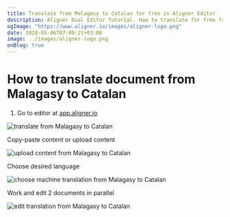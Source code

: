```yaml
---
title: Translate from Malagasy to Catalan for free in Aligner Editor
description: Aligner Dual Editor Tutorial. How to translate for free from Malagasy to Catalan. Aligner is multilingual document management platform. 
ogImage: "https://www.aligner.io/images/aligner-logo.png"
date: 2020-05-06T07:09:21+03:00
image: ../images/aligner-logo.png
onBlog: true
---
```


# How to translate document from Malagasy to Catalan

1. Go to editor at [app.aligner.io](https://app.aligner.io "Aligner App web page")

![translate from Malagasy to Catalan](../aligner-blank-editor.png "translate from Malagasy to Catalan")

Copy-paste content or upload content

![upload content from Malagasy to Catalan](../aligner-uploaded-document.png "upload content from Malagasy to Catalan")

Choose desired language

![choose machine translation from Malagasy to Catalan](../aligner-language-dropdown.png "choose machine translation from Malagasy to Catalan")

Work and edit 2 documents in parallel

![edit translation from Malagasy to Catalan](../aligner-double-sitded-editor.png "edit translation from Malagasy to Catalan")

